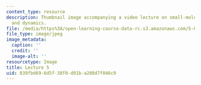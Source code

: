```yaml
---
content_type: resource
description: Thumbnail image accompanying a video lecture on small-molecule spectroscopy
  and dynamics.
file: /media/https%3A/open-learning-course-data-rc.s3.amazonaws.com/5-80-small-molecule-spectroscopy-and-dynamics-fall-2008/839fbd696d5f38f0d91ba208d7f046c9_mit5_80f08lec5_th.jpg
file_type: image/jpeg
image_metadata:
  caption: ''
  credit: ''
  image-alt: ''
resourcetype: Image
title: Lecture 5
uid: 839fbd69-6d5f-38f0-d91b-a208d7f046c9
---
```


